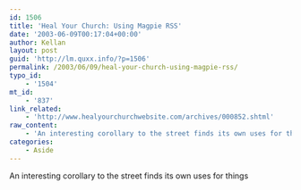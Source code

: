 ```yaml
---
id: 1506
title: 'Heal Your Church: Using Magpie RSS'
date: '2003-06-09T00:17:04+00:00'
author: Kellan
layout: post
guid: 'http://lm.quxx.info/?p=1506'
permalink: /2003/06/09/heal-your-church-using-magpie-rss/
typo_id:
    - '1504'
mt_id:
    - '837'
link_related:
    - 'http://www.healyourchurchwebsite.com/archives/000852.shtml'
raw_content:
    - 'An interesting corollary to the street finds its own uses for things'
categories:
    - Aside
---
```


An interesting corollary to the street finds its own uses for things